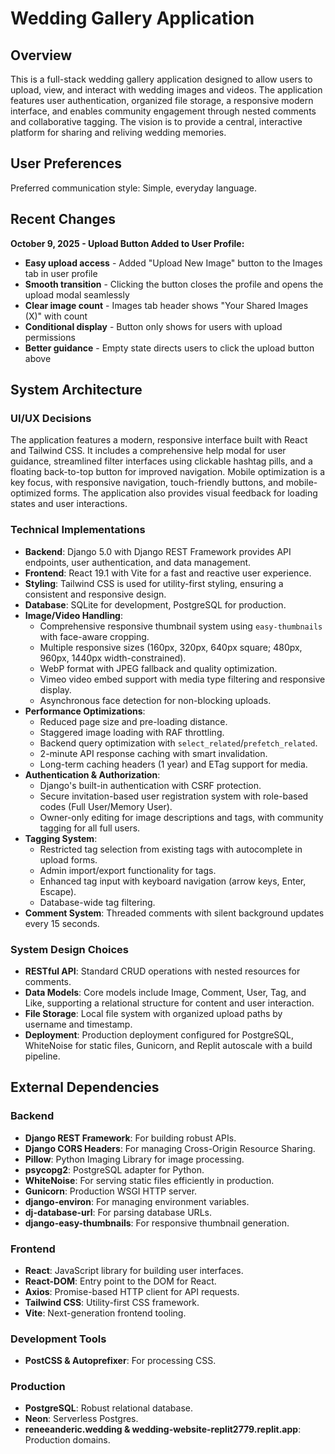 # Wedding Gallery Application

## Overview

This is a full-stack wedding gallery application designed to allow users to upload, view, and interact with wedding images and videos. The application features user authentication, organized file storage, a responsive modern interface, and enables community engagement through nested comments and collaborative tagging. The vision is to provide a central, interactive platform for sharing and reliving wedding memories.

## User Preferences

Preferred communication style: Simple, everyday language.

## Recent Changes

**October 9, 2025 - Upload Button Added to User Profile:**
- **Easy upload access** - Added "Upload New Image" button to the Images tab in user profile
- **Smooth transition** - Clicking the button closes the profile and opens the upload modal seamlessly
- **Clear image count** - Images tab header shows "Your Shared Images (X)" with count
- **Conditional display** - Button only shows for users with upload permissions
- **Better guidance** - Empty state directs users to click the upload button above

## System Architecture

### UI/UX Decisions
The application features a modern, responsive interface built with React and Tailwind CSS. It includes a comprehensive help modal for user guidance, streamlined filter interfaces using clickable hashtag pills, and a floating back-to-top button for improved navigation. Mobile optimization is a key focus, with responsive navigation, touch-friendly buttons, and mobile-optimized forms. The application also provides visual feedback for loading states and user interactions.

### Technical Implementations
- **Backend**: Django 5.0 with Django REST Framework provides API endpoints, user authentication, and data management.
- **Frontend**: React 19.1 with Vite for a fast and reactive user experience.
- **Styling**: Tailwind CSS is used for utility-first styling, ensuring a consistent and responsive design.
- **Database**: SQLite for development, PostgreSQL for production.
- **Image/Video Handling**:
    - Comprehensive responsive thumbnail system using `easy-thumbnails` with face-aware cropping.
    - Multiple responsive sizes (160px, 320px, 640px square; 480px, 960px, 1440px width-constrained).
    - WebP format with JPEG fallback and quality optimization.
    - Vimeo video embed support with media type filtering and responsive display.
    - Asynchronous face detection for non-blocking uploads.
- **Performance Optimizations**:
    - Reduced page size and pre-loading distance.
    - Staggered image loading with RAF throttling.
    - Backend query optimization with `select_related`/`prefetch_related`.
    - 2-minute API response caching with smart invalidation.
    - Long-term caching headers (1 year) and ETag support for media.
- **Authentication & Authorization**:
    - Django's built-in authentication with CSRF protection.
    - Secure invitation-based user registration system with role-based codes (Full User/Memory User).
    - Owner-only editing for image descriptions and tags, with community tagging for all full users.
- **Tagging System**:
    - Restricted tag selection from existing tags with autocomplete in upload forms.
    - Admin import/export functionality for tags.
    - Enhanced tag input with keyboard navigation (arrow keys, Enter, Escape).
    - Database-wide tag filtering.
- **Comment System**: Threaded comments with silent background updates every 15 seconds.

### System Design Choices
- **RESTful API**: Standard CRUD operations with nested resources for comments.
- **Data Models**: Core models include Image, Comment, User, Tag, and Like, supporting a relational structure for content and user interaction.
- **File Storage**: Local file system with organized upload paths by username and timestamp.
- **Deployment**: Production deployment configured for PostgreSQL, WhiteNoise for static files, Gunicorn, and Replit autoscale with a build pipeline.

## External Dependencies

### Backend
- **Django REST Framework**: For building robust APIs.
- **Django CORS Headers**: For managing Cross-Origin Resource Sharing.
- **Pillow**: Python Imaging Library for image processing.
- **psycopg2**: PostgreSQL adapter for Python.
- **WhiteNoise**: For serving static files efficiently in production.
- **Gunicorn**: Production WSGI HTTP server.
- **django-environ**: For managing environment variables.
- **dj-database-url**: For parsing database URLs.
- **django-easy-thumbnails**: For responsive thumbnail generation.

### Frontend
- **React**: JavaScript library for building user interfaces.
- **React-DOM**: Entry point to the DOM for React.
- **Axios**: Promise-based HTTP client for API requests.
- **Tailwind CSS**: Utility-first CSS framework.
- **Vite**: Next-generation frontend tooling.

### Development Tools
- **PostCSS & Autoprefixer**: For processing CSS.

### Production
- **PostgreSQL**: Robust relational database.
- **Neon**: Serverless Postgres.
- **reneeanderic.wedding & wedding-website-replit2779.replit.app**: Production domains.